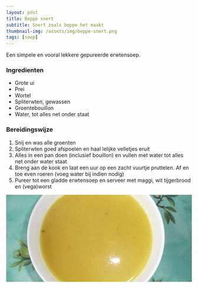 ```yaml
---
layout: post
title: Beppe snert
subtitle: Snert zoals beppe het maakt
thumbnail-img: /assets/img/beppe-snert.png
tags: [soep]
---
```


Een simpele en vooral lekkere gepureerde erwtensoep.

### Ingredienten

- Grote ui
- Prei
- Wortel
- Spliterwten, gewassen
- Groentebouillon
- Water, tot alles net onder staat

### Bereidingswijze

1. Snij en was alle groenten
2. Spliterwten goed afspoelen en haal lelijke velletjes eruit
3. Alles in een pan doen (inclusief bouillon) en vullen met water tot alles net onder water staat
4. Breng aan de kook en laat een uur op een zacht vuurtje pruttelen. Af en toe even roeren (voeg water bij indien nodig)
5. Pureer tot een gladde erwtensoep en serveer met maggi, wit tijgerbrood en (vega)worst

![Snert](/assets/img/beppe-snert.png)
